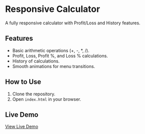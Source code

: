# Responsive Calculator

A fully responsive calculator with Profit/Loss and History features.

## Features
- Basic arithmetic operations (+, -, *, /).
- Profit, Loss, Profit %, and Loss % calculations.
- History of calculations.
- Smooth animations for menu transitions.

## How to Use
1. Clone the repository.
2. Open `index.html` in your browser.

## Live Demo
[View Live Demo](https://sushant1212l.github.io/responsive-calculator)